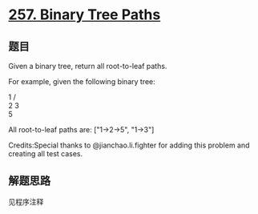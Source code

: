 # [257. Binary Tree Paths](https://leetcode-cn.com/problems/binary-tree-paths/)

## 题目

Given a binary tree, return all root-to-leaf paths.


For example, given the following binary tree:


   1
 /   \
2     3
 \
  5



All root-to-leaf paths are:
["1->2->5", "1->3"]


Credits:Special thanks to @jianchao.li.fighter for adding this problem and creating all test cases.

## 解题思路

见程序注释
